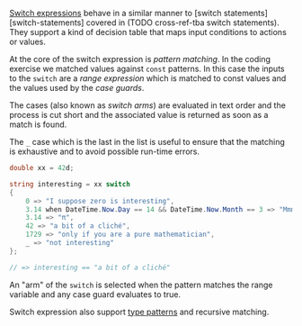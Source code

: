 [Switch expressions][switch-expressions] behave in a similar manner to [switch statements][switch-statements] covered in (TODO cross-ref-tba switch statements). They support a kind of decision table that maps input conditions to actions or values.

At the core of the switch expression is _pattern matching_. In the coding exercise we matched values against `const` patterns. In this case the inputs to the `switch` are a _range expression_ which is matched to const values and the values used by the _case guards_.

The cases (also known as _switch arms_) are evaluated in text order and the process is cut short and the associated value is returned as soon as a match is found.

The `_` case which is the last in the list is useful to ensure that the matching is exhaustive and to avoid possible run-time errors.

```csharp
double xx = 42d;

string interesting = xx switch
{
    0 => "I suppose zero is interesting",
    3.14 when DateTime.Now.Day == 14 && DateTime.Now.Month == 3 => "Mmm pie!",
    3.14 => "π",
    42 => "a bit of a cliché",
    1729 => "only if you are a pure mathematician",
    _ => "not interesting"
};

// => interesting == "a bit of a cliché"
```

An "arm" of the `switch` is selected when the pattern matches the range variable and any case guard evaluates to true.

Switch expression also support [type patterns][pattern-matching] and recursive matching.

[switch-expressions]: https://docs.microsoft.com/en-us/dotnet/csharp/language-reference/operators/switch-expression
[switch-statement]: https://docs.microsoft.com/en-us/dotnet/csharp/language-reference/keywords/switch
[pattern-matching]: https://docs.microsoft.com/en-us/dotnet/csharp/language-reference/operators/switch-expression#patterns-and-case-guards
